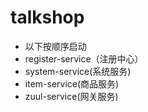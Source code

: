 # talkshop
- 以下按顺序启动
- register-service（注册中心）
- system-service(系统服务)
- item-service(商品服务)
- zuul-service(网关服务)